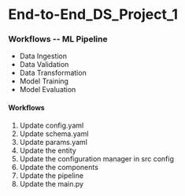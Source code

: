 # End-to-End_DS_Project_1

### Workflows -- ML Pipeline

- Data Ingestion
- Data Validation
- Data Transformation 
- Model Training
- Model Evaluation

#### Workflows
1. Update config.yaml
2. Update schema.yaml
3. Update params.yaml
4. Update the entity
5. Update the configuration manager in src config
6. Update the components
7. Update the pipeline
8. Update the main.py 
